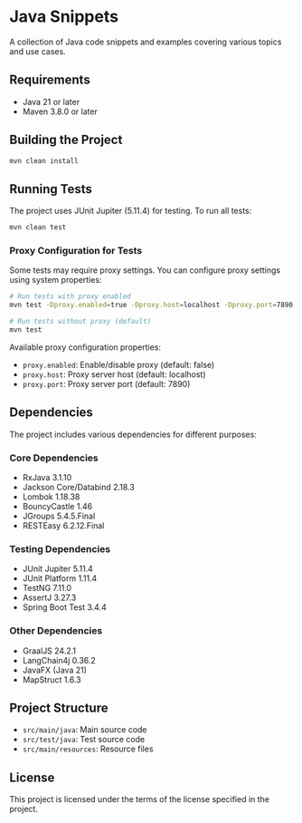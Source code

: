 # Java Snippets

A collection of Java code snippets and examples covering various topics and use cases.

## Requirements

- Java 21 or later
- Maven 3.8.0 or later

## Building the Project

```bash
mvn clean install
```

## Running Tests

The project uses JUnit Jupiter (5.11.4) for testing. To run all tests:

```bash
mvn clean test
```

### Proxy Configuration for Tests

Some tests may require proxy settings. You can configure proxy settings using system properties:

```bash
# Run tests with proxy enabled
mvn test -Dproxy.enabled=true -Dproxy.host=localhost -Dproxy.port=7890

# Run tests without proxy (default)
mvn test
```

Available proxy configuration properties:
- `proxy.enabled`: Enable/disable proxy (default: false)
- `proxy.host`: Proxy server host (default: localhost)
- `proxy.port`: Proxy server port (default: 7890)

## Dependencies

The project includes various dependencies for different purposes:

### Core Dependencies
- RxJava 3.1.10
- Jackson Core/Databind 2.18.3
- Lombok 1.18.38
- BouncyCastle 1.46
- JGroups 5.4.5.Final
- RESTEasy 6.2.12.Final

### Testing Dependencies
- JUnit Jupiter 5.11.4
- JUnit Platform 1.11.4
- TestNG 7.11.0
- AssertJ 3.27.3
- Spring Boot Test 3.4.4

### Other Dependencies
- GraalJS 24.2.1
- LangChain4j 0.36.2
- JavaFX (Java 21)
- MapStruct 1.6.3

## Project Structure

- `src/main/java`: Main source code
- `src/test/java`: Test source code
- `src/main/resources`: Resource files

## License

This project is licensed under the terms of the license specified in the project.